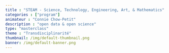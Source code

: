 ```yaml
---
title : "STEAM - Science, Technology, Engineering, Art, & Mathematics"
categories : ["program"]
animateur : "Connie Chow-Petit"
description : "open data & open science"
type: "masterclass"
theme : "Transdisciplinarité"
thumbnail: /img/default-thumbnail.png
banner: /img/default-banner.png
---
```

